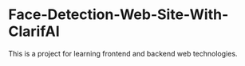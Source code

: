 # Face-Detection-Web-Site-With-ClarifAI
This is a project for learning frontend and backend web technologies.

